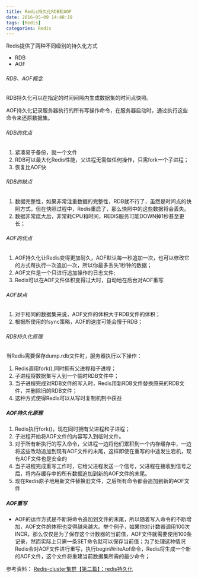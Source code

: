 ```yaml
---
title: Redis持久化RDB和AOF
date: 2016-05-09 14:48:19
tags: [Redis]
categories: Redis
---
```

Redis提供了两种不同级别的持久化方式
- RDB
- AOF

###### RDB、AOF概念
RDB持久化可以在指定的时间间隔内生成数据集的时间点快照。

AOF持久化记录服务器执行的所有写操作命令，在服务器启动时，通过执行这些命令来还原数据集。

###### RDB的优点
1. 紧凑易于备份，就一个文件
2. RDB可以最大化Redis性能，父进程无需做任何操作，只需fork一个子进程；
3. 恢复比AOF快

###### RDB的缺点
1. 数据完整性，如果非常注重数据的完整性，RDB就不行了，虽然是时间点的快照方式，但在快照过程中，Redis重启了，那么快照中的这些数据将会丢失。
2. 数据非常庞大后，非常耗CPU和时间，REDIS服务可能DOWN掉1秒甚至更长；

###### AOF的优点
1. AOF持久化让Redis变得更加耐久，AOF默认每一秒追加一次，也可以修改它的方式每执行一次追加一次，所以你最多丢失1秒钟的数据；
2. AOF文件是一个只进行追加操作的日志文件;
3. Redis可以在AOF文件体积变得过大时，自动地在后台对AOF重写

###### AOF缺点
1. 对于相同的数据集来说，AOF文件的体积大于RDB文件的体积；
2. 根据所使用的fsync策略，AOF的速度可能会慢于RDB；

###### RDB持久化原理
当Redis需要保存dump.rdb文件时，服务器执行以下操作：
1. Redis调用fork(),同时拥有父进程和子进程；
2. 子进程将数据集写入到一个临时RDB文件中；
3. 当子进程完成对RDB文件的写入时，Redis用新RDB文件替换原来的RDB文件，并删除旧的RDB文件；
4. 这种方式使得Redis可以从写时复制机制中获益

##### AOF持久化原理
1. Redis执行fork()，现在同时拥有父进程和子进程；
2. 子进程开始将AOF文件的内容写入到临时文件。
3. 对于所有新执行的写入命令，父进程一边将他们累积到一个内存缓存中，一边将这些改动追加到现有AOF文件的末尾，这样即使在重写的中途发生宕机，现有AOF文件也是安全的
4. 当子进程完成重写工作时，它给父进程发送一个信号，父进程在接收到信号之后，将内存缓存中的所有数据追加到新的AOF文件的末尾。
5. 现在Redis原子地用新文件替换旧文件，之后所有命令都会追加到新的AOF文件

##### AOF重写
- AOF的运作方式是不断将命令追加到文件的末尾，所以随着写入命令的不断增加，AOF文件的体积也变得越来越大。举个例子，如果你对计数器调用100次INCR，那么仅仅是为了保存这个计数器的当前值，AOF文件就需要使用100条记录，然而实际上只需一条SET命令就可以保存当前值；为了处理这种情况Redis会对AOF文件进行重写，执行beginWriteAof命令，Redis将生成一个新的AOF文件，这个文件将重建当前数据集所需的最少命令；

参考资料：
[Redis-cluster集群【第二篇】：redis持久化](http://www.cnblogs.com/luotianshuai/p/4969379.html)